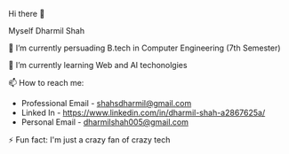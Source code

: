 Hi there 👋

Myself Dharmil Shah

🔭 I’m currently persuading B.tech in Computer Engineering (7th Semester)

🌱 I’m currently learning Web and AI techonolgies  

📫 How to reach me: 
- Professional Email - shahsdharmil@gmail.com
- Linked In - https://www.linkedin.com/in/dharmil-shah-a2867625a/
- Personal Email - dharmilshah005@gmail.com

⚡ Fun fact: I'm just a crazy fan of crazy tech


<!--
**shahsdharmil/shahsdharmil** is a ✨ _special_ ✨ repository because its `README.md` (this file) appears on your GitHub profile.

Here are some ideas to get you started:

- 🔭 I’m currently working on ...
- 🌱 I’m currently learning ...
- 👯 I’m looking to collaborate on ...
- 🤔 I’m looking for help with ...
- 💬 Ask me about ...
- 📫 How to reach me: ...
- 😄 Pronouns: ...
- ⚡ Fun fact: ...
🌱 I’m currently learning Blockchain Technologies
-->
